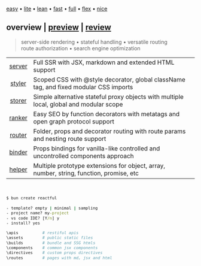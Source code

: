 <script src='./overview.js'></script>
<style>@import url(./overview.css);</style>

<article overview>
<section menu center menu-top>
   
   [easy](# 'vanilla-like low learning-curve') 
   • [lite](#) 
   • [lean](#) 
   • [fast](#) 
   • [full](#) 
   • [flex](#) 
   • [nice](#)

</section>

# **overview** | <a href='#' onclick='goto("./preview.html")'>preview</a> | <a href='#'>review</a>

> server-side rendering • stateful handling • versatile routing <br/>route authorization • search engine optimization

<style>
   [specs] tr td:nth-of-type(3) { zoom:0.9; line-height:15px; }
</style>

<section specs>

|  | | |
|:-:|-|-|
| <a href='#' onclick='goto("./preview.html#server")'>server</a> | Full SSR with JSX, markdown and extended HTML support |
| <a href='#' onclick='goto("./preview.html#styler")'>styler</a> | Scoped CSS with @style decorator, global className tag, and fixed modular CSS imports | 
| <a href='#' onclick='goto("./preview.html#storer")'>storer</a> | Simple alternative stateful proxy objects with multiple local, global and modular scope | 
| <a href='#' onclick='goto("./preview.html#ranker")'>ranker</a> | Easy SEO by function decorators with metatags and open graph protocol support |
| <a href='#' onclick='goto("./preview.html#router")'>router</a> | Folder, props and decorator routing with route params and nesting route support |
| <a href='#' onclick='goto("./preview.html#binder")'>binder</a> | Props bindings for vanilla-like controlled and uncontrolled components approach | 
| <a href='#' onclick='goto("./preview.html#helper")'>helper</a> | Multiple prototype extensions for object, array, number, string, function, promise, etc  | 

<br/>

<aside cols='4:5' style='zoom:0.9'>

```cmd
$ bun create reactful

- template? empty | minimal | sampling
- project name? my-project
- vs code IDE? [Y/n] y
- install? yes
```

```bash
\apis          # restiful apis      
\assets        # public static files
\builds        # bundle and SSG htmls
\components    # common jsx components
\directives    # custom props directives
\routes        # pages with md, jsx and html
```

</section>
</article>

<br/>